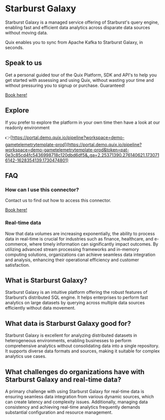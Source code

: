<!--[tech-name]-->
# Starburst Galaxy

<!--[blurb-about-tech]-->
Starburst Galaxy is a managed service offering of Starburst's query engine, enabling fast and efficient data analytics across disparate data sources without moving data.

Quix enables you to sync from Apache Kafka <span id="to_or_from">to</span> <span id="techname">Starburst Galaxy</span>, in seconds.

## Speak to us

Get a personal guided tour of the Quix Platform, SDK and API's to help you get started with assessing and using Quix, without wasting your time and without pressuring you to signup or purchase. Guaranteed!

[Book here!](https://share.hsforms.com/1iW0TmZzKQMChk0lxd_tGiw4yjw2?__hstc=175542013.19c333c2ae8002be5fbc6a17a447e442.1730474801833.1730474801833.1730716142494.2&__hssc=175542013.2.1730716142494&__hsfp=3927774151)


## Explore

If you prefer to explore the platform in your own time then have a look at our readonly environment

👉[https://portal.demo.quix.io/pipeline?workspace=demo-gametelemetrytemplate-prod](https://portal.demo.quix.io/pipeline?workspace=demo-gametelemetrytemplate-prod&token=pat-0e3c85cd4fc5436998718c120dbd6df5&_ga=2.25371390.276140621.1730716142-1628354139.1730474801)


## FAQ 

### How can I use this connector?

Contact us to find out how to access this connector.

[Book here!](https://share.hsforms.com/1iW0TmZzKQMChk0lxd_tGiw4yjw2?__hstc=175542013.19c333c2ae8002be5fbc6a17a447e442.1730474801833.1730474801833.1730716142494.2&__hssc=175542013.2.1730716142494&__hsfp=3927774151)

### Real-time data

Now that data volumes are increasing exponentially, the ability to process data in real-time is crucial for industries such as finance, healthcare, and e-commerce, where timely information can significantly impact outcomes. By utilizing advanced stream processing frameworks and in-memory computing solutions, organizations can achieve seamless data integration and analysis, enhancing their operational efficiency and customer satisfaction.

## What is <span id="techname">Starburst Galaxy</span>?

<!--[tech-seo-text]-->
Starburst Galaxy is an intuitive platform offering the robust features of Starburst’s distributed SQL engine. It helps enterprises to perform fast analytics on large datasets by querying across multiple data sources efficiently without data movement.

## What data is <span id="techname">Starburst Galaxy</span> good for?

<!--[tech-data-seo-text]-->
Starburst Galaxy is excellent for analyzing distributed datasets in heterogeneous environments, enabling businesses to perform comprehensive analytics without consolidating data into a single repository. It supports diverse data formats and sources, making it suitable for complex analytics use cases.

## What challenges do organizations have with <span id="techname">Starburst Galaxy</span> and real-time data?

<!--[tech-challenges-seo-text]-->
A primary challenge with using Starburst Galaxy for real-time data is ensuring seamless data integration from various dynamic sources, which can create latency and complexity issues. Additionally, managing data consistency and achieving real-time analytics frequently demands substantial configuration and resource management.